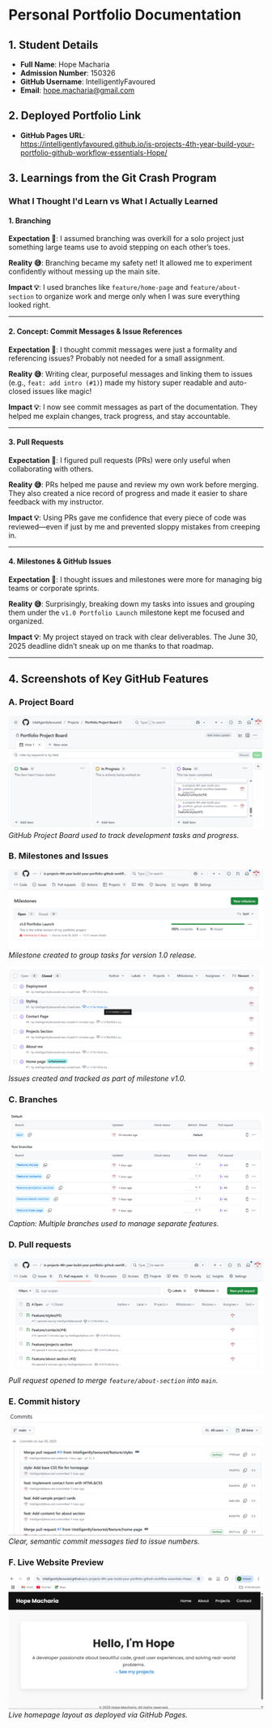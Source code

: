 # Personal Portfolio Documentation

## 1. Student Details

- **Full Name**: Hope Macharia  
- **Admission Number**: 150326
- **GitHub Username**: IntelligentlyFavoured  
- **Email**: hope.macharia@gmail.com  

## 2. Deployed Portfolio Link

- **GitHub Pages URL**:  
https://intelligentlyfavoured.github.io/is-projects-4th-year-build-your-portfolio-github-workflow-essentials-Hope/

## 3. Learnings from the Git Crash Program

### What I Thought I'd Learn vs What I Actually Learned

#### 1. Branching

**Expectation 👀**: I assumed branching was overkill for a solo project just something large teams use to avoid stepping on each other’s toes.

**Reality 😅**: Branching became my safety net! It allowed me to experiment confidently without messing up the main site.

**Impact 💡**: I used branches like `feature/home-page` and `feature/about-section` to organize work and merge only when I was sure everything looked right.

---

#### 2. Concept: Commit Messages & Issue References

**Expectation 👀**: I thought commit messages were just a formality and referencing issues? Probably not needed for a small assignment.

**Reality 😅**: Writing clear, purposeful messages and linking them to issues (e.g., `feat: add intro (#1)`) made my history super readable and auto-closed issues like magic!

**Impact 💡**: I now see commit messages as part of the documentation. They helped me explain changes, track progress, and stay accountable.

---

#### 3. Pull Requests

**Expectation 👀**: I figured pull requests (PRs) were only useful when collaborating with others.

**Reality 😅**: PRs helped me pause and review my own work before merging. They also created a nice record of progress and made it easier to share feedback with my instructor.

**Impact 💡**: Using PRs gave me confidence that every piece of code was reviewed—even if just by me and prevented sloppy mistakes from creeping in.

---

#### 4. Milestones & GitHub Issues

**Expectation 👀**: I thought issues and milestones were more for managing big teams or corporate sprints.

**Reality 😅**: Surprisingly, breaking down my tasks into issues and grouping them under the `v1.0 Portfolio Launch` milestone kept me focused and organized.

**Impact 💡**: My project stayed on track with clear deliverables. The June 30, 2025 deadline didn’t sneak up on me thanks to that roadmap.

---


## 4. Screenshots of Key GitHub Features

### A. Project Board

![Project Board](assets/project-board.png)  
*GitHub Project Board used to track development tasks and progress.*

### B. Milestones and Issues

![Milestone](assets/milestones.png)  
*Milestone created to group tasks for version 1.0 release.*

![GitHub Issues](assets/issues-list.png)  
*Issues created and tracked as part of milestone v1.0.*

### C. Branches

![Git Branches](assets/branches.png)  
*Caption: Multiple branches used to manage separate features.*

### D. Pull requests

![Pull Request](assets/pull-requests.png)  
*Pull request opened to merge `feature/about-section` into `main`.*

### E. Commit history

![Commit History](assets/commit-history.png)  
*Clear, semantic commit messages tied to issue numbers.*


### F. Live Website Preview

![Deployed Homepage](assets/homepage-preview.png)  
*Live homepage layout as deployed via GitHub Pages.*












